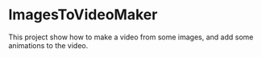 # ImagesToVideoMaker
This project show how to make a video from some images, and add some animations to the video.

